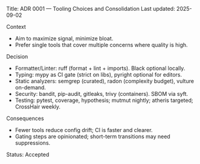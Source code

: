 Title: ADR 0001 — Tooling Choices and Consolidation
Last updated: 2025-09-02

Context
- Aim to maximize signal, minimize bloat.
- Prefer single tools that cover multiple concerns where quality is high.

Decision
- Formatter/Linter: ruff (format + lint + imports). Black optional locally.
- Typing: mypy as CI gate (strict on libs), pyright optional for editors.
- Static analyzers: semgrep (curated), radon (complexity budget), vulture on-demand.
- Security: bandit, pip-audit, gitleaks, trivy (containers). SBOM via syft.
- Testing: pytest, coverage, hypothesis; mutmut nightly; atheris targeted; CrossHair weekly.

Consequences
- Fewer tools reduce config drift; CI is faster and clearer.
- Gating steps are opinionated; short-term transitions may need suppressions.

Status: Accepted

